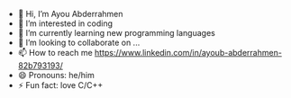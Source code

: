 - 👋 Hi, I’m Ayou Abderrahmen
- 👀 I’m interested in coding
- 🌱 I’m currently learning new programming languages
- 💞️ I’m looking to collaborate on ...
- 📫 How to reach me https://www.linkedin.com/in/ayoub-abderrahmen-82b793193/
- 😄 Pronouns: he/him
- ⚡ Fun fact: love C/C++

<!---
AyoubAbderrahmen/AyoubAbderrahmen is a ✨ special ✨ repository because its `README.md` (this file) appears on your GitHub profile.
You can click the Preview link to take a look at your changes.
--->
